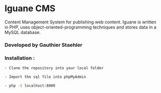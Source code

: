 # Iguane CMS

Content Management System for publishing web content. Iguane is written in PHP, uses object-oriented-programming techniques and stores data in a MySQL database.

### Developed by Gauthier Staehler

### Installation :

```sh
- Clone the repository into your local folder

- Import the sql file into phpMyAdmin

- php -S localhost:8000
```